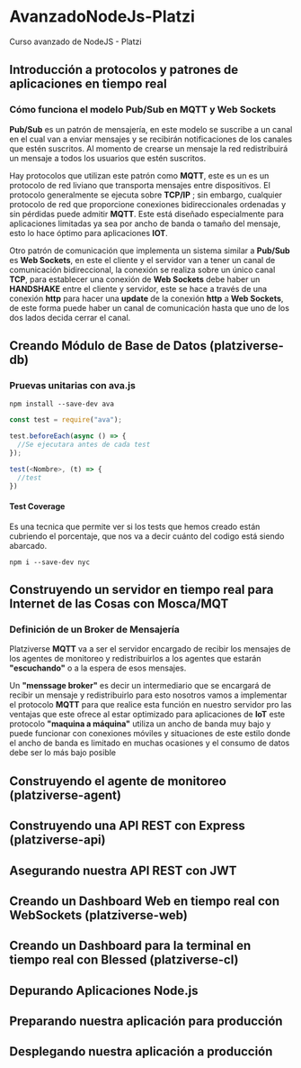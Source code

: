 # AvanzadoNodeJs-Platzi

Curso avanzado de NodeJS - Platzi

## Introducción a protocolos y patrones de aplicaciones en tiempo real

### Cómo funciona el modelo Pub/Sub en MQTT y Web Sockets

**Pub/Sub** es un patrón de mensajería, en este modelo se suscribe a un canal en el cual van a enviar mensajes y se recibirán notificaciones de los canales que estén suscritos. Al momento de crearse un mensaje la red redistribuirá un mensaje a todos los usuarios que estén suscritos.

Hay protocolos que utilizan este patrón como **MQTT**, este es un es un protocolo de red liviano que transporta mensajes entre dispositivos. El protocolo generalmente se ejecuta sobre **TCP/IP** ; sin embargo, cualquier protocolo de red que proporcione conexiones bidireccionales ordenadas y sin pérdidas puede admitir **MQTT**. Este está diseñado especialmente para aplicaciones limitadas ya sea por ancho de banda o tamaño del mensaje, esto lo hace óptimo para aplicaciones **IOT**.

Otro patrón de comunicación que implementa un sistema similar a **Pub/Sub** es **Web Sockets**, en este el cliente y el servidor van a tener un canal de comunicación bidireccional, la conexión se realiza sobre un único canal **TCP**, para establecer una conexión de **Web Sockets** debe haber un **HANDSHAKE** entre el cliente y servidor, este se hace a través de una conexión **http** para hacer una **update** de la conexión **http** a **Web Sockets**, de este forma puede haber un canal de comunicación hasta que uno de los dos lados decida cerrar el canal.

## Creando Módulo de Base de Datos (platziverse-db)

### Pruevas unitarias con ava.js

```
npm install --save-dev ava
```

```js
const test = require("ava");

test.beforeEach(async () => {
  //Se ejecutara antes de cada test
});

test(<Nombre>, (t) => {
  //test
})
```

#### Test Coverage

Es una tecnica que permite ver si los tests que hemos creado están cubriendo el porcentaje, que nos va a decir cuánto del codigo está siendo abarcado.

```
npm i --save-dev nyc
```

## Construyendo un servidor en tiempo real para Internet de las Cosas con Mosca/MQT

### Definición de un Broker de Mensajería

Platziverse **MQTT** va a ser el servidor encargado de recibir los mensajes de los agentes de monitoreo y redistribuirlos a los agentes que estarán **"escuchando"** o a la espera de esos mensajes.

Un **"menssage broker"** es decir un intermediario que se encargará de recibir un mensaje y redistribuirlo para esto nosotros vamos a implementar el protocolo **MQTT** para que realice esta función en nuestro servidor pro las ventajas que este ofrece al estar optimizado para aplicaciones de **IoT** este protocolo **"maquina a máquina"** utiliza un ancho de banda muy bajo y puede funcionar con conexiones móviles y situaciones de este estilo donde el ancho de banda es limitado en muchas ocasiones y el consumo de datos debe ser lo más bajo posible

## Construyendo el agente de monitoreo (platziverse-agent)

## Construyendo una API REST con Express (platziverse-api)

## Asegurando nuestra API REST con JWT

## Creando un Dashboard Web en tiempo real con WebSockets (platziverse-web)

## Creando un Dashboard para la terminal en tiempo real con Blessed (platziverse-cl)

## Depurando Aplicaciones Node.js

## Preparando nuestra aplicación para producción

## Desplegando nuestra aplicación a producción
